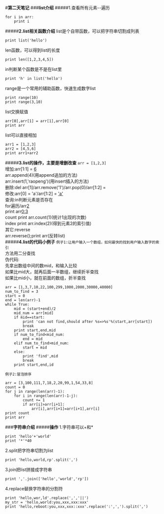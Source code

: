 #**第二天笔记**
###**list介绍**
#####1.查看所有元素--遍历

	for i in arr:
		print i

#####**2.list相关函数介绍**
list是个自带函数，可以把字符串切割成列表

	print list('hello')

len函数，可以得到list的长度

	print len([1,2,3,4,5])

in判断某个函数是不是在list里

	print 'h' in list('hello')

range是一个常用的辅助函数，快速生成数字list

	print range(10)
	print range(3,10)

list交换赋值

	arr[0],arr[1] = arr[1],arr[0]
	print arr

list可以直接相加
	
	arr1 = [1,2,3]
	arr2 = [4,5,6]
	print arr1+arr2

#####**3.list的操作，主要是增删改查**
`arr = [1,2,3]`   
增加:arr[1:1] = [6](用切片的方法)  
     arr.append(4)(用append追加的方法)  
     arr.insert(1,'raopeng')(用insert插入的方法)  
删除:del arr[1]/arr.remove('1')/arr.pop(0)/arr[1:2] = [](用切片模拟)  
修改:arr[0] = 'a'/arr[1:2] = ['a'](用切片模拟)  
查询:in判断元素是否存在  
     for遍历/arr[2](知道索引值，直接查询)  
     print arr[0:3](切片模拟)  
     count print arr.count(1)(统计1出现的次数)  
     index print arr.index(2)(得到元素2的索引值)  
其它:reverse   
     arr.reverse();print arr(反转list)  
#####**4.list的代码小例子**
`例子1:让用户输入一个数组，如何最快的找到用户输入数字的索引`  
方法用二分查找  
伪代码:  
      先拿出数组中间的数mid，和输入比较  
      如果比mid大，就再后面一半数组，继续折半查找  
      如果比mid小，就在前面的数组，折半查找  

	arr = [1,3,7,10,22,100,299,1000,2000,30000,40000]
	num_to_find = 3
	start = 0
	end = len(arr)-1
	while True:
		mid = (start+end)/2
		mid_num = arr[mid]
		if mid==start:
		    print 'can not find,should after %s=>%s'%(start,arr[start])
			break
		print start,end,mid
		if num_to_find<mid_num:
			end = mid
		elif num_to_find>mid_num:
		    start = mid
		else:
			print 'find',mid
			break
		print start,end,id

`例子2:冒泡排序`

	arr = [3,100,111,7,18,2,20,99,1,54,33,8]
	count = 0
	for j in range(len(arr)-1):
		for i in range(len(arr)-1-j):
			count += 1
			if arr[i]>arr[i+1]:
				arr[i],arr[i+1]=arr[i+1],arr[i]
	print count
	print arr

###**字符串介绍**
#####**操作**
1.字符串可以+和*

	print 'hello'+'world'
	print '*'*40

2.split把字符串切割为list

	print 'hello,world,rp'.split(',')

3.join把list拼接成字符串

	print ','.join(['hello','world','rp'])

4.replace替换字符串的分割符

	print 'hello,wor,ld'.replace(',','||')
	my_str = 'hello,world:you,xxx,xxx:xxx'
	print 'hello,reboot:you,xxx,xxx::xxx'.replace(':',',').split(',')

